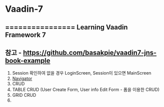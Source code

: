 # Vaadin-7
================
Learning Vaadin Framework 7
----------------
참고 - https://github.com/basakpie/vaadin7-jns-book-example
---

1. Session 확인하여 없을 경우 LoginScreen, Session이 있으면 MainScreen
1. <a href="https://vaadin.com/docs/v7/framework/advanced/advanced-navigator.html">Navigator</a>
1. CRUD
  1. TABLE CRUD (User Create Form, User info Edit Form - 폼을 이용한 CRUD)
  1. GRID CRUD
1.
